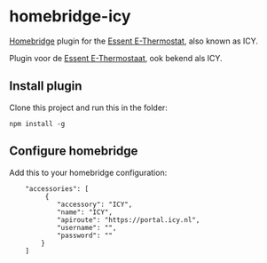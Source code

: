 # homebridge-icy
[Homebridge](https://github.com/nfarina/homebridge) plugin for the [Essent E-Thermostat](https://www.e-thermostaat.nl/), also known as ICY.

Plugin voor de [Essent E-Thermostaat](https://www.e-thermostaat.nl/), ook bekend als ICY.

## Install plugin
Clone this project and run this in the folder:
```
npm install -g
```
## Configure homebridge
Add this to your homebridge configuration:
```
    "accessories": [
	     {
            "accessory": "ICY",
            "name": "ICY",
            "apiroute": "https://portal.icy.nl",
            "username": "",
            "password": ""
        }
    ]
```